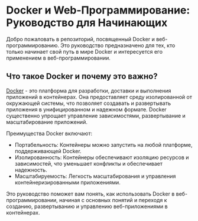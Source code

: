 # Docker и Web-Программирование: Руководство для Начинающих

Добро пожаловать в репозиторий, посвященный Docker и веб-программированию. Это руководство предназначено для тех, кто только начинает свой путь в мире Docker и интересуется его применением в веб-программировании.

## Что такое Docker и почему это важно?

[Docker](https://www.docker.com/) - это платформа для разработки, доставки и выполнения приложений в контейнерах. Она предоставляет среду изолированной от окружающей системы, что позволяет создавать и развертывать приложения в унифицированном и надежном формате. Docker существенно упрощает управление зависимостями, развертывание и масштабирование приложений.

Преимущества Docker включают:

- Портабельность: Контейнеры можно запустить на любой платформе, поддерживающей Docker.
- Изолированность: Контейнеры обеспечивают изоляцию ресурсов и зависимостей, что уменьшает конфликты и обеспечивает надежность.
- Масштабируемость: Легкость масштабирования и управления контейнеризированными приложениями.

Это руководство поможет вам понять, как использовать Docker в веб-программировании, начиная с основных понятий и переходя к созданию, развертыванию и управлению веб-приложениями в контейнерах.
